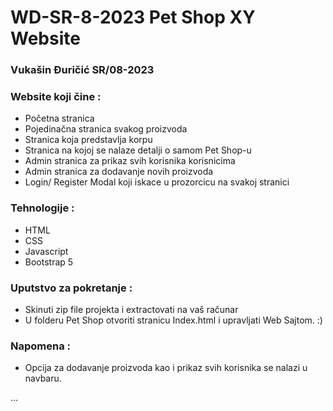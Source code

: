 # WD-SR-8-2023 Pet Shop XY Website


### Vukašin Đuričić SR/08-2023


### Website koji čine :
 - Početna stranica
 - Pojedinačna stranica svakog proizvoda
 - Stranica koja predstavlja korpu
 - Stranica na kojoj se nalaze detalji o samom Pet Shop-u
 - Admin stranica za prikaz svih korisnika korisnicima
 - Admin stranica za dodavanje novih proizvoda 
 - Login/ Register Modal koji iskace u prozorcicu na svakoj stranici

### Tehnologije :
 - HTML
 - CSS
 - Javascript
 - Bootstrap 5

### Uputstvo za pokretanje :
 - Skinuti zip file projekta i extractovati na vaš računar
 - U folderu Pet Shop otvoriti stranicu Index.html i upravljati Web Sajtom. :)

### Napomena :
 - Opcija za dodavanje proizvoda kao i prikaz svih korisnika se nalazi u navbaru.

...